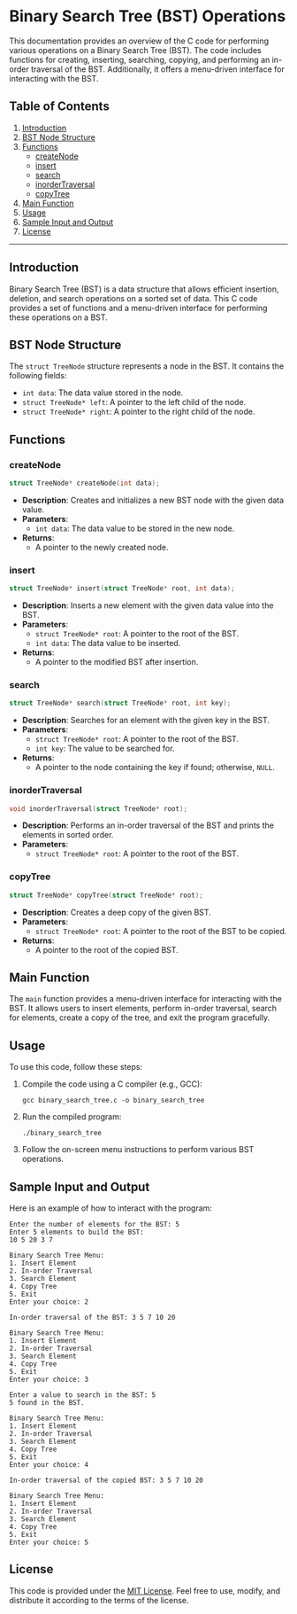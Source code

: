 # Binary Search Tree (BST) Operations

This documentation provides an overview of the C code for performing various operations on a Binary Search Tree (BST). The code includes functions for creating, inserting, searching, copying, and performing an in-order traversal of the BST. Additionally, it offers a menu-driven interface for interacting with the BST.

## Table of Contents

1. [Introduction](#introduction)
2. [BST Node Structure](#bst-node-structure)
3. [Functions](#functions)
    - [createNode](#createNode)
    - [insert](#insert)
    - [search](#search)
    - [inorderTraversal](#inorderTraversal)
    - [copyTree](#copyTree)
4. [Main Function](#main-function)
5. [Usage](#usage)
6. [Sample Input and Output](#sample-input-and-output)
7. [License](#license)

---

## Introduction<a name="introduction"></a>

Binary Search Tree (BST) is a data structure that allows efficient insertion, deletion, and search operations on a sorted set of data. This C code provides a set of functions and a menu-driven interface for performing these operations on a BST.

## BST Node Structure<a name="bst-node-structure"></a>

The `struct TreeNode` structure represents a node in the BST. It contains the following fields:

- `int data`: The data value stored in the node.
- `struct TreeNode* left`: A pointer to the left child of the node.
- `struct TreeNode* right`: A pointer to the right child of the node.

## Functions<a name="functions"></a>

### createNode<a name="createNode"></a>

```c
struct TreeNode* createNode(int data);
```

- **Description**: Creates and initializes a new BST node with the given data value.
- **Parameters**:
    - `int data`: The data value to be stored in the new node.
- **Returns**:
    - A pointer to the newly created node.

### insert<a name="insert"></a>

```c
struct TreeNode* insert(struct TreeNode* root, int data);
```

- **Description**: Inserts a new element with the given data value into the BST.
- **Parameters**:
    - `struct TreeNode* root`: A pointer to the root of the BST.
    - `int data`: The data value to be inserted.
- **Returns**:
    - A pointer to the modified BST after insertion.

### search<a name="search"></a>

```c
struct TreeNode* search(struct TreeNode* root, int key);
```

- **Description**: Searches for an element with the given key in the BST.
- **Parameters**:
    - `struct TreeNode* root`: A pointer to the root of the BST.
    - `int key`: The value to be searched for.
- **Returns**:
    - A pointer to the node containing the key if found; otherwise, `NULL`.

### inorderTraversal<a name="inorderTraversal"></a>

```c
void inorderTraversal(struct TreeNode* root);
```

- **Description**: Performs an in-order traversal of the BST and prints the elements in sorted order.
- **Parameters**:
    - `struct TreeNode* root`: A pointer to the root of the BST.

### copyTree<a name="copyTree"></a>

```c
struct TreeNode* copyTree(struct TreeNode* root);
```

- **Description**: Creates a deep copy of the given BST.
- **Parameters**:
    - `struct TreeNode* root`: A pointer to the root of the BST to be copied.
- **Returns**:
    - A pointer to the root of the copied BST.

## Main Function<a name="main-function"></a>

The `main` function provides a menu-driven interface for interacting with the BST. It allows users to insert elements, perform in-order traversal, search for elements, create a copy of the tree, and exit the program gracefully.

## Usage<a name="usage"></a>

To use this code, follow these steps:

1. Compile the code using a C compiler (e.g., GCC):
   ```
   gcc binary_search_tree.c -o binary_search_tree
   ```

2. Run the compiled program:
   ```
   ./binary_search_tree
   ```

3. Follow the on-screen menu instructions to perform various BST operations.

## Sample Input and Output<a name="sample-input-and-output"></a>

Here is an example of how to interact with the program:

```
Enter the number of elements for the BST: 5
Enter 5 elements to build the BST:
10 5 20 3 7

Binary Search Tree Menu:
1. Insert Element
2. In-order Traversal
3. Search Element
4. Copy Tree
5. Exit
Enter your choice: 2

In-order traversal of the BST: 3 5 7 10 20

Binary Search Tree Menu:
1. Insert Element
2. In-order Traversal
3. Search Element
4. Copy Tree
5. Exit
Enter your choice: 3

Enter a value to search in the BST: 5
5 found in the BST.

Binary Search Tree Menu:
1. Insert Element
2. In-order Traversal
3. Search Element
4. Copy Tree
5. Exit
Enter your choice: 4

In-order traversal of the copied BST: 3 5 7 10 20

Binary Search Tree Menu:
1. Insert Element
2. In-order Traversal
3. Search Element
4. Copy Tree
5. Exit
Enter your choice: 5

```

## License<a name="license"></a>

This code is provided under the [MIT License](LICENSE). Feel free to use, modify, and distribute it according to the terms of the license.
